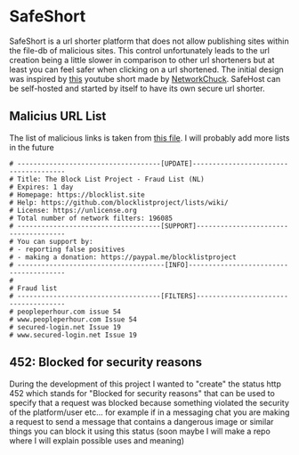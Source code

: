 # SafeShort
SafeShort is a url shorter platform that does not allow publishing sites within the file-db of malicious sites. This control unfortunately leads to the url creation being a little slower in comparison to other url shorteners but at least you can feel safer when clicking on a url shortened. The initial design was inspired by [this](https://www.youtube.com/watch?v=ElQxbbNBayI) youtube short made by [NetworkChuck](https://www.youtube.com/@NetworkChuck). SafeHost can be self-hosted and started by itself to have its own secure url shorter.

## Malicius URL List
The list of malicious links is taken from [this file](https://blocklistproject.github.io/Lists/alt-version/fraud-nl.txt). 
I will probably add more lists in the future

```
# ------------------------------------[UPDATE]--------------------------------------
# Title: The Block List Project - Fraud List (NL)
# Expires: 1 day
# Homepage: https://blocklist.site
# Help: https://github.com/blocklistproject/lists/wiki/
# License: https://unlicense.org
# Total number of network filters: 196085
# ------------------------------------[SUPPORT]-------------------------------------
# You can support by:
# - reporting false positives
# - making a donation: https://paypal.me/blocklistproject
# -------------------------------------[INFO]---------------------------------------
#
# Fraud list
# ------------------------------------[FILTERS]-------------------------------------
# peopleperhour.com issue 54
# www.peopleperhour.com Issue 54
# secured-login.net Issue 19
# www.secured-login.net Issue 19
```

## 452: Blocked for security reasons
During the development of this project I wanted to "create" the status http 452 which stands for "Blocked for security reasons" that can be used to specify that a request was blocked because something violated the security of the platform/user etc... for example if in a messaging chat you are making a request to send a message that contains a dangerous image or similar things you can block it using this status (soon maybe I will make a repo where I will explain possible uses and meaning)
